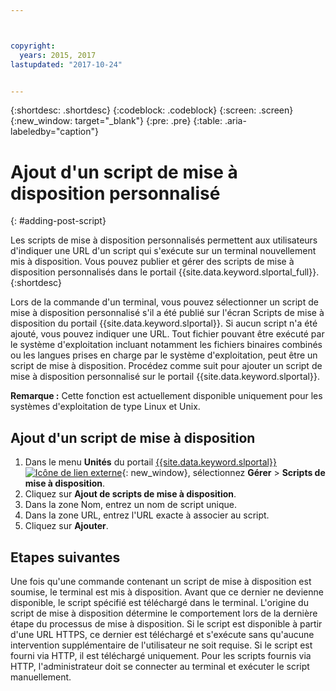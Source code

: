 ```yaml
---



copyright:
  years: 2015, 2017
lastupdated: "2017-10-24"


---
```


{:shortdesc: .shortdesc}
{:codeblock: .codeblock}
{:screen: .screen}
{:new_window: target="_blank"}
{:pre: .pre}
{:table: .aria-labeledby="caption"}

# Ajout d'un script de mise à disposition personnalisé 
{: #adding-post-script}

Les scripts de mise à disposition personnalisés permettent aux utilisateurs d'indiquer une URL d'un script qui s'exécute sur un terminal nouvellement mis à disposition. Vous pouvez publier et gérer des scripts de mise à disposition personnalisés dans le portail {{site.data.keyword.slportal_full}}.
{:shortdesc}

Lors de la commande d'un terminal, vous pouvez sélectionner un script de mise à disposition personnalisé s'il a été publié sur l'écran Scripts de mise à disposition du portail {{site.data.keyword.slportal}}. Si aucun script n'a été ajouté, vous pouvez indiquer une URL. Tout fichier pouvant être exécuté par le système d'exploitation incluant notamment les fichiers binaires combinés ou les langues prises en charge par le système d'exploitation, peut être un script de mise à disposition. Procédez comme suit pour ajouter un script de mise à disposition personnalisé sur le portail {{site.data.keyword.slportal}}.

**Remarque :** Cette fonction est actuellement disponible uniquement pour les systèmes d'exploitation de type Linux et Unix.

## Ajout d'un script de mise à disposition

1. Dans le menu **Unités** du portail [{{site.data.keyword.slportal}} ![Icône de lien externe](../icons/launch-glyph.svg "Icône de lien externe")](https://control.softlayer.com/){: new_window}, sélectionnez **Gérer** > **Scripts de mise à disposition**.
2. Cliquez sur **Ajout de scripts de mise à disposition**.
4. Dans la zone Nom, entrez un nom de script unique.
5. Dans la zone URL, entrez l'URL exacte à associer au script.
6. Cliquez sur **Ajouter**.

## Etapes suivantes
Une fois qu'une commande contenant un script de mise à disposition est soumise, le terminal est mis à disposition. Avant que ce dernier ne devienne disponible, le script spécifié est téléchargé dans le terminal. L'origine du script de mise à disposition détermine le comportement lors de la dernière étape du processus de mise à disposition. Si le script est disponible à partir d'une URL HTTPS, ce dernier est téléchargé et s'exécute sans qu'aucune intervention supplémentaire de l'utilisateur ne soit requise. Si le script est fourni via HTTP, il est téléchargé uniquement. Pour les scripts fournis via HTTP, l'administrateur doit se connecter au terminal et exécuter le script manuellement.
